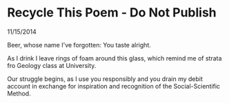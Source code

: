 Recycle This Poem - Do Not Publish
==================================

11/15/2014

Beer, whose name I've forgotten:
You taste alright.

As I drink I leave rings of
foam around this glass, which
remind me of strata fro
Geology class at University.

Our struggle begins, as I
use you responsibly and you
drain my debit account in
exchange for inspiration and
recognition of the Social-Scientific Method.
